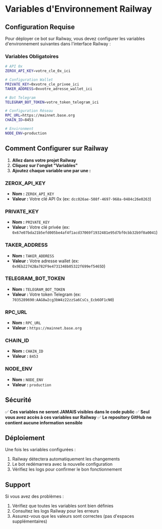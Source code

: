 # Variables d'Environnement Railway

## Configuration Requise

Pour déployer ce bot sur Railway, vous devez configurer les variables d'environnement suivantes dans l'interface Railway :

### Variables Obligatoires

```bash
# API 0x
ZEROX_API_KEY=votre_cle_0x_ici

# Configuration Wallet
PRIVATE_KEY=0xvotre_cle_privee_ici
TAKER_ADDRESS=0xvotre_adresse_wallet_ici

# Bot Telegram
TELEGRAM_BOT_TOKEN=votre_token_telegram_ici

# Configuration Réseau
RPC_URL=https://mainnet.base.org
CHAIN_ID=8453

# Environment
NODE_ENV=production
```

## Comment Configurer sur Railway

1. **Allez dans votre projet Railway**
2. **Cliquez sur l'onglet "Variables"**
3. **Ajoutez chaque variable une par une :**

### ZEROX_API_KEY
- **Nom :** `ZEROX_API_KEY`
- **Valeur :** Votre clé API 0x (ex: `dcc026ae-508f-4697-968a-0484c26e0263`)

### PRIVATE_KEY
- **Nom :** `PRIVATE_KEY`
- **Valeur :** Votre clé privée (ex: `0x67e07bda21b5efd005be4af4f1acd37069f1932481e95d7bf0cbb32b9f0a0041`)

### TAKER_ADDRESS
- **Nom :** `TAKER_ADDRESS`
- **Valeur :** Votre adresse wallet (ex: `0x9Eb22742Ba782F9e4731348b05322f699ef5465D`)

### TELEGRAM_BOT_TOKEN
- **Nom :** `TELEGRAM_BOT_TOKEN`
- **Valeur :** Votre token Telegram (ex: `7035289690:AAG8w2cg3bW4z22zzSa6CsCs_Ecb6OF1cN0`)

### RPC_URL
- **Nom :** `RPC_URL`
- **Valeur :** `https://mainnet.base.org`

### CHAIN_ID
- **Nom :** `CHAIN_ID`
- **Valeur :** `8453`

### NODE_ENV
- **Nom :** `NODE_ENV`
- **Valeur :** `production`

## Sécurité

✅ **Ces variables ne seront JAMAIS visibles dans le code public**
✅ **Seul vous avez accès à ces variables sur Railway**
✅ **Le repository GitHub ne contient aucune information sensible**

## Déploiement

Une fois les variables configurées :
1. Railway détectera automatiquement les changements
2. Le bot redémarrera avec la nouvelle configuration
3. Vérifiez les logs pour confirmer le bon fonctionnement

## Support

Si vous avez des problèmes :
1. Vérifiez que toutes les variables sont bien définies
2. Consultez les logs Railway pour les erreurs
3. Assurez-vous que les valeurs sont correctes (pas d'espaces supplémentaires) 